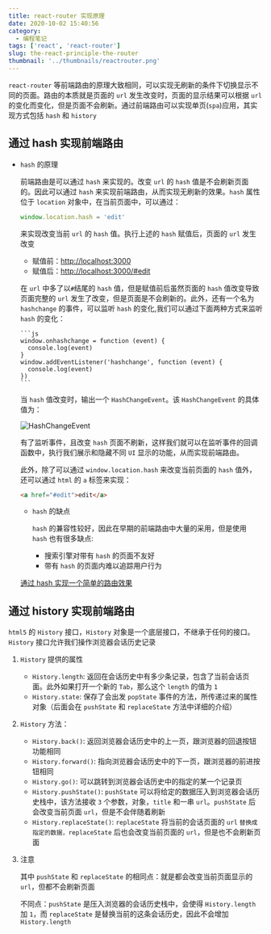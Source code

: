 ```yaml
---
title: react-router 实现原理
date: 2020-10-02 15:40:56
category:
  - 编程笔记
tags: ['react', 'react-router']
slug: the-react-principle-the-router
thumbnail: '../thumbnails/reactrouter.png'
---
```


`react-router` 等前端路由的原理大致相同，可以实现无刷新的条件下切换显示不同的页面。路由的本质就是页面的 `url` 发生改变时，页面的显示结果可以根据 `url` 的变化而变化，但是页面不会刷新。通过前端路由可以实现单页(`spa`)应用，其实现方式包括 `hash` 和 `history`

## 通过 hash 实现前端路由

- `hash` 的原理

  前端路由是可以通过 `hash` 来实现的。改变 `url` 的 `hash` 值是不会刷新页面的。因此可以通过 `hash` 来实现前端路由，从而实现无刷新的效果。`hash` 属性位于 `location` 对象中，在当前页面中，可以通过：

  ```js
  window.location.hash = 'edit'
  ```

  来实现改变当前 `url` 的 `hash` 值。执行上述的 `hash` 赋值后，页面的 `url` 发生改变

  - 赋值前：<http://localhost:3000>
  - 赋值后：<http://localhost:3000/#edit>

  在 `url` 中多了以`#`结尾的 `hash` 值，但是赋值前后虽然页面的 `hash` 值改变导致页面完整的 `url` 发生了改变，但是页面是不会刷新的。此外，还有一个名为 `hashchange` 的事件，可以监听 `hash` 的变化,我们可以通过下面两种方式来监听 `hash` 的变化：

      ```js
      window.onhashchange = function (event) {
        console.log(event)
      }
      window.addEventListener('hashchange', function (event) {
        console.log(event)
      })
      ```

  当 `hash` 值改变时，输出一个 `HashChangeEvent`。该 `HashChangeEvent` 的具体值为：

  ![HashChangeEvent](https://cdn.clearlywind.com/blog-images/images/hashchange-event.png)

  有了监听事件，且改变 `hash` 页面不刷新，这样我们就可以在监听事件的回调函数中，执行我们展示和隐藏不同 `UI` 显示的功能，从而实现前端路由。

  此外，除了可以通过 `window.location.hash` 来改变当前页面的 `hash` 值外，还可以通过 `html` 的 `a` 标签来实现：

  ```html
  <a href="#edit">edit</a>
  ```

  - `hash` 的缺点

    `hash` 的兼容性较好，因此在早期的前端路由中大量的采用，但是使用 `hash` 也有很多缺点:

    - 搜索引擎对带有 `hash` 的页面不友好
    - 带有 `hash` 的页面内难以追踪用户行为

  [通过 hash 实现一个简单的路由效果](https://gitee.com/liuweiyibai/toy-react-router.git)

## 通过 history 实现前端路由

`html5` 的 `History` 接口，`History` 对象是一个底层接口，不继承于任何的接口。`History` 接口允许我们操作浏览器会话历史记录

1. `History` 提供的属性

   - `History.length`: 返回在会话历史中有多少条记录，包含了当前会话页面。此外如果打开一个新的 `Tab`，那么这个 `length` 的值为 `1`
   - `History.state`: 保存了会出发 `popState` 事件的方法，所传递过来的属性对象（后面会在 `pushState` 和 `replaceState` 方法中详细的介绍）

2. `History` 方法：

   - `History.back()`: 返回浏览器会话历史中的上一页，跟浏览器的回退按钮功能相同
   - `History.forward()`: 指向浏览器会话历史中的下一页，跟浏览器的前进按钮相同
   - `History.go()`: 可以跳转到浏览器会话历史中的指定的某一个记录页
   - `History.pushState()`: `pushState` 可以将给定的数据压入到浏览器会话历史栈中，该方法接收 `3` 个参数，对象，`title` 和一串 `url`。`pushState` 后会改变当前页面 `url`，但是不会伴随着刷新
   - `History.replaceState()`: `replaceState` 将当前的会话页面的 `url` `替换成指定的数据，replaceState` 后也会改变当前页面的 `url`，但是也不会刷新页面

3. 注意

   其中 `pushState` 和 `replaceState` 的相同点：就是都会改变当前页面显示的 `url`，但都不会刷新页面

   不同点：`pushState` 是压入浏览器的会话历史栈中，会使得 `History.length` 加 `1`，而 `replaceState` 是替换当前的这条会话历史，因此不会增加 `History.length`
